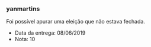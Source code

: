 ###  yanmartins

Foi possível apurar uma eleição que não estava fechada.

- Data da entrega: 08/06/2019
- Nota: 10